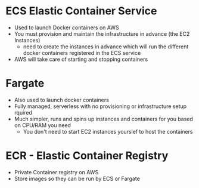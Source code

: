 # ECS Elastic Container Service
- Used to launch Docker containers on AWS
- You must provision and maintain the infrastructure in advance (the EC2 Instances)
  - need to create the instances in advance which will run the different docker containers registered in the ECS service
- AWS will take care of starting and stopping containers

# Fargate
- Also used to launch docker containers 
- Fully managed, serverless with no provisioning or infrastructure setup rquired
- Much simpler, runs and spins up instances and containers for you based on CPU/RAM you need 
  - You don't need to start EC2 instances yourslef to host the containers

# ECR - Elastic Container Registry
- Private Container registry on AWS
- Store images so they can be run by ECS or Fargate


